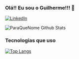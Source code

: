 ### Olá!! Eu sou o Guilherme!!! 🤙

[![LinkedIn](https://img.shields.io/badge/LinkedIn-0077B5?style=for-the-badge&logo=linkedin&logoColor=white)](https://www.linkedin.com/in/guilherme-afonso-7a68771b2/)

![ParaQueNome Github Stats](https://github-readme-stats.vercel.app/api?username=ParaQueNome&show_icons=true&theme=dark)


### Tecnologias que uso
[![Top Langs](https://github-readme-stats.vercel.app/api/top-langs/?username=ParaQueNome&size_weight=0.5&count_weight=0.5)](https://github.com/ParaQueNome/github-readme-stats)
